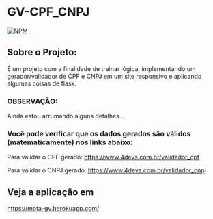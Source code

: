 # GV-CPF_CNPJ

[![NPM](https://img.shields.io/npm/l/react)](https://github.com/raimota/GV-CPF_CNPJ/blob/main/LICENSE) 
## Sobre o Projeto:
É um projeto com a finalidade de treinar lógica, implementando um gerador/validador de CPF e CNPJ
em um site responsivo e aplicando algumas coisas de flask.

### OBSERVAÇÃO:

Ainda estou arrumando alguns detalhes...

### Você pode verificar que os dados gerados são válidos (matematicamente) nos links abaixo:

Para validar o CPF gerado: https://www.4devs.com.br/validador_cpf

Para validar o CNPJ gerado: https://www.4devs.com.br/validador_cnpj

## Veja a aplicação em

https://mota-gv.herokuapp.com/
